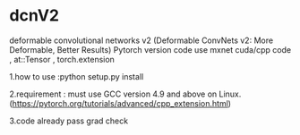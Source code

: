 # dcnV2 
deformable convolutional networks v2 (Deformable ConvNets v2: More Deformable, Better Results) Pytorch version code 
use mxnet cuda/cpp code , at::Tensor , torch.extension

1.how to use :python setup.py install 

2.requirement : must use GCC version 4.9 and above on Linux.(https://pytorch.org/tutorials/advanced/cpp_extension.html) 

3.code already pass grad check
